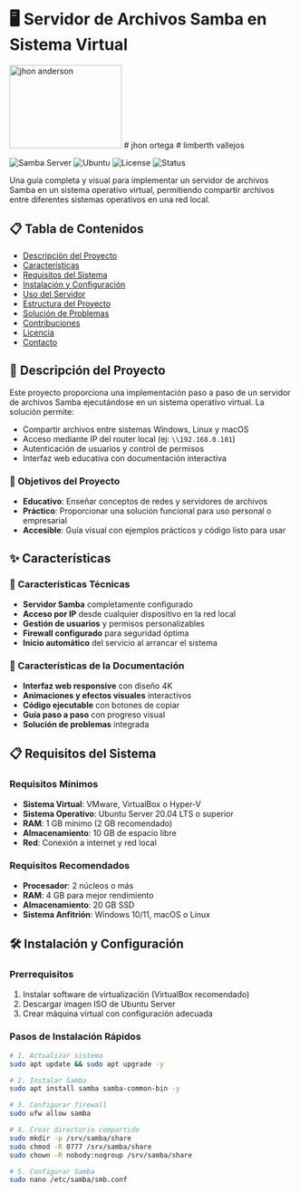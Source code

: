 # 🖥️ Servidor de Archivos Samba en Sistema Virtual
<img width="198" height="147" alt="jhon anderson" src="https://github.com/user-attachments/assets/a895f339-5995-4564-bb93-37ffa56bc89b" />
# jhon ortega
# limberth vallejos

![Samba Server](https://img.shields.io/badge/Samba-4.15.5-orange)
![Ubuntu](https://img.shields.io/badge/Ubuntu-20.04%20LTS-orange)
![License](https://img.shields.io/badge/License-MIT-blue)
![Status](https://img.shields.io/badge/Status-Activo-success)

Una guía completa y visual para implementar un servidor de archivos Samba en un sistema operativo virtual, permitiendo compartir archivos entre diferentes sistemas operativos en una red local.

## 📋 Tabla de Contenidos

- [Descripción del Proyecto](#descripción-del-proyecto)
- [Características](#características)
- [Requisitos del Sistema](#requisitos-del-sistema)
- [Instalación y Configuración](#instalación-y-configuración)
- [Uso del Servidor](#uso-del-servidor)
- [Estructura del Proyecto](#estructura-del-proyecto)
- [Solución de Problemas](#solución-de-problemas)
- [Contribuciones](#contribuciones)
- [Licencia](#licencia)
- [Contacto](#contacto)

## 🚀 Descripción del Proyecto

Este proyecto proporciona una implementación paso a paso de un servidor de archivos Samba ejecutándose en un sistema operativo virtual. La solución permite:

- Compartir archivos entre sistemas Windows, Linux y macOS
- Acceso mediante IP del router local (ej: `\\192.168.0.101`)
- Autenticación de usuarios y control de permisos
- Interfaz web educativa con documentación interactiva

### 🎯 Objetivos del Proyecto

- **Educativo**: Enseñar conceptos de redes y servidores de archivos
- **Práctico**: Proporcionar una solución funcional para uso personal o empresarial
- **Accesible**: Guía visual con ejemplos prácticos y código listo para usar

## ✨ Características

### 🔧 Características Técnicas
- **Servidor Samba** completamente configurado
- **Acceso por IP** desde cualquier dispositivo en la red local
- **Gestión de usuarios** y permisos personalizables
- **Firewall configurado** para seguridad óptima
- **Inicio automático** del servicio al arrancar el sistema

### 🎨 Características de la Documentación
- **Interfaz web responsive** con diseño 4K
- **Animaciones y efectos visuales** interactivos
- **Código ejecutable** con botones de copiar
- **Guía paso a paso** con progreso visual
- **Solución de problemas** integrada

## 📋 Requisitos del Sistema

### Requisitos Mínimos
- **Sistema Virtual**: VMware, VirtualBox o Hyper-V
- **Sistema Operativo**: Ubuntu Server 20.04 LTS o superior
- **RAM**: 1 GB mínimo (2 GB recomendado)
- **Almacenamiento**: 10 GB de espacio libre
- **Red**: Conexión a internet y red local

### Requisitos Recomendados
- **Procesador**: 2 núcleos o más
- **RAM**: 4 GB para mejor rendimiento
- **Almacenamiento**: 20 GB SSD
- **Sistema Anfitrión**: Windows 10/11, macOS o Linux

## 🛠️ Instalación y Configuración

### Prerrequisitos
1. Instalar software de virtualización (VirtualBox recomendado)
2. Descargar imagen ISO de Ubuntu Server
3. Crear máquina virtual con configuración adecuada

### Pasos de Instalación Rápidos

```bash
# 1. Actualizar sistema
sudo apt update && sudo apt upgrade -y

# 2. Instalar Samba
sudo apt install samba samba-common-bin -y

# 3. Configurar firewall
sudo ufw allow samba

# 4. Crear directorio compartido
sudo mkdir -p /srv/samba/share
sudo chmod -R 0777 /srv/samba/share
sudo chown -R nobody:nogroup /srv/samba/share

# 5. Configurar Samba
sudo nano /etc/samba/smb.conf
